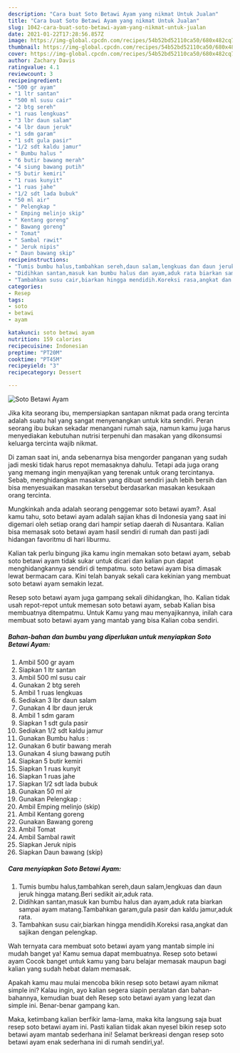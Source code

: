 ```yaml
---
description: "Cara buat Soto Betawi Ayam yang nikmat Untuk Jualan"
title: "Cara buat Soto Betawi Ayam yang nikmat Untuk Jualan"
slug: 1042-cara-buat-soto-betawi-ayam-yang-nikmat-untuk-jualan
date: 2021-01-22T17:28:56.857Z
image: https://img-global.cpcdn.com/recipes/54b52bd52110ca50/680x482cq70/soto-betawi-ayam-foto-resep-utama.jpg
thumbnail: https://img-global.cpcdn.com/recipes/54b52bd52110ca50/680x482cq70/soto-betawi-ayam-foto-resep-utama.jpg
cover: https://img-global.cpcdn.com/recipes/54b52bd52110ca50/680x482cq70/soto-betawi-ayam-foto-resep-utama.jpg
author: Zachary Davis
ratingvalue: 4.1
reviewcount: 3
recipeingredient:
- "500 gr ayam"
- "1 ltr santan"
- "500 ml susu cair"
- "2 btg sereh"
- "1 ruas lengkuas"
- "3 lbr daun salam"
- "4 lbr daun jeruk"
- "1 sdm garam"
- "1 sdt gula pasir"
- "1/2 sdt kaldu jamur"
- " Bumbu halus "
- "6 butir bawang merah"
- "4 siung bawang putih"
- "5 butir kemiri"
- "1 ruas kunyit"
- "1 ruas jahe"
- "1/2 sdt lada bubuk"
- "50 ml air"
- " Pelengkap "
- " Emping melinjo skip"
- " Kentang goreng"
- " Bawang goreng"
- " Tomat"
- " Sambal rawit"
- " Jeruk nipis"
- " Daun bawang skip"
recipeinstructions:
- "Tumis bumbu halus,tambahkan sereh,daun salam,lengkuas dan daun jeruk hingga matang.Beri sedikit air,aduk rata."
- "Didihkan santan,masuk kan bumbu halus dan ayam,aduk rata biarkan sampai ayam matang.Tambahkan garam,gula pasir dan kaldu jamur,aduk rata."
- "Tambahkan susu cair,biarkan hingga mendidih.Koreksi rasa,angkat dan sajikan dengan pelengkap."
categories:
- Resep
tags:
- soto
- betawi
- ayam

katakunci: soto betawi ayam 
nutrition: 159 calories
recipecuisine: Indonesian
preptime: "PT20M"
cooktime: "PT45M"
recipeyield: "3"
recipecategory: Dessert

---
```



![Soto Betawi Ayam](https://img-global.cpcdn.com/recipes/54b52bd52110ca50/680x482cq70/soto-betawi-ayam-foto-resep-utama.jpg)

Jika kita seorang ibu, mempersiapkan santapan nikmat pada orang tercinta adalah suatu hal yang sangat menyenangkan untuk kita sendiri. Peran seorang ibu bukan sekadar menangani rumah saja, namun kamu juga harus menyediakan kebutuhan nutrisi terpenuhi dan masakan yang dikonsumsi keluarga tercinta wajib nikmat.

Di zaman  saat ini, anda sebenarnya bisa mengorder panganan yang sudah jadi meski tidak harus repot memasaknya dahulu. Tetapi ada juga orang yang memang ingin menyajikan yang terenak untuk orang tercintanya. Sebab, menghidangkan masakan yang dibuat sendiri jauh lebih bersih dan bisa menyesuaikan masakan tersebut berdasarkan masakan kesukaan orang tercinta. 



Mungkinkah anda adalah seorang penggemar soto betawi ayam?. Asal kamu tahu, soto betawi ayam adalah sajian khas di Indonesia yang saat ini digemari oleh setiap orang dari hampir setiap daerah di Nusantara. Kalian bisa memasak soto betawi ayam hasil sendiri di rumah dan pasti jadi hidangan favoritmu di hari liburmu.

Kalian tak perlu bingung jika kamu ingin memakan soto betawi ayam, sebab soto betawi ayam tidak sukar untuk dicari dan kalian pun dapat menghidangkannya sendiri di tempatmu. soto betawi ayam bisa dimasak lewat bermacam cara. Kini telah banyak sekali cara kekinian yang membuat soto betawi ayam semakin lezat.

Resep soto betawi ayam juga gampang sekali dihidangkan, lho. Kalian tidak usah repot-repot untuk memesan soto betawi ayam, sebab Kalian bisa membuatnya ditempatmu. Untuk Kamu yang mau menyajikannya, inilah cara membuat soto betawi ayam yang mantab yang bisa Kalian coba sendiri.

<!--inarticleads1-->

##### Bahan-bahan dan bumbu yang diperlukan untuk menyiapkan Soto Betawi Ayam:

1. Ambil 500 gr ayam
1. Siapkan 1 ltr santan
1. Ambil 500 ml susu cair
1. Gunakan 2 btg sereh
1. Ambil 1 ruas lengkuas
1. Sediakan 3 lbr daun salam
1. Gunakan 4 lbr daun jeruk
1. Ambil 1 sdm garam
1. Siapkan 1 sdt gula pasir
1. Sediakan 1/2 sdt kaldu jamur
1. Gunakan  Bumbu halus :
1. Gunakan 6 butir bawang merah
1. Gunakan 4 siung bawang putih
1. Siapkan 5 butir kemiri
1. Siapkan 1 ruas kunyit
1. Siapkan 1 ruas jahe
1. Siapkan 1/2 sdt lada bubuk
1. Gunakan 50 ml air
1. Gunakan  Pelengkap :
1. Ambil  Emping melinjo (skip)
1. Ambil  Kentang goreng
1. Gunakan  Bawang goreng
1. Ambil  Tomat
1. Ambil  Sambal rawit
1. Siapkan  Jeruk nipis
1. Siapkan  Daun bawang (skip)




<!--inarticleads2-->

##### Cara menyiapkan Soto Betawi Ayam:

1. Tumis bumbu halus,tambahkan sereh,daun salam,lengkuas dan daun jeruk hingga matang.Beri sedikit air,aduk rata.
1. Didihkan santan,masuk kan bumbu halus dan ayam,aduk rata biarkan sampai ayam matang.Tambahkan garam,gula pasir dan kaldu jamur,aduk rata.
1. Tambahkan susu cair,biarkan hingga mendidih.Koreksi rasa,angkat dan sajikan dengan pelengkap.




Wah ternyata cara membuat soto betawi ayam yang mantab simple ini mudah banget ya! Kamu semua dapat membuatnya. Resep soto betawi ayam Cocok banget untuk kamu yang baru belajar memasak maupun bagi kalian yang sudah hebat dalam memasak.

Apakah kamu mau mulai mencoba bikin resep soto betawi ayam nikmat simple ini? Kalau ingin, ayo kalian segera siapin peralatan dan bahan-bahannya, kemudian buat deh Resep soto betawi ayam yang lezat dan simple ini. Benar-benar gampang kan. 

Maka, ketimbang kalian berfikir lama-lama, maka kita langsung saja buat resep soto betawi ayam ini. Pasti kalian tiidak akan nyesel bikin resep soto betawi ayam mantab sederhana ini! Selamat berkreasi dengan resep soto betawi ayam enak sederhana ini di rumah sendiri,ya!.


